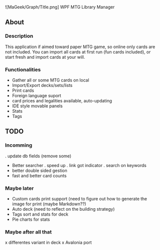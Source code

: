 ![MaGeek/Graph/Title.png]
WPF MTG Library Manager 

## About

### Description

This application if aimed toward paper MTG game, so online only cards are not included.
You can import all cards at first run (fun cards included), or start fresh and import cards at your will.

### Functionalities

-	Gather all or some MTG cards on local
-	Import/Export decks/sets/lists
-	Print cards
-	Foreign language suport
-	card prices and legalities available, auto-updating
-	IDE style movable panels
-	Stats
-	Tags

## TODO

### Incomming

.	update db fields (remove some)
-	Better searcher
	.	speed up
	. 	link got indicator
	. 	search on keywords	
-	better double sided gestion
- 	fast and better card counts
	
### Maybe later

-	Custom cards print support (need to figure out how to generate the image for print (maybe Markdown??)
-	Auto deck (need to reflect on the building strategy)
-	Tags sort and stats for deck
-	Pie charts for stats

### Maybe after all that

x	differentes variant in deck
x	Avalonia port